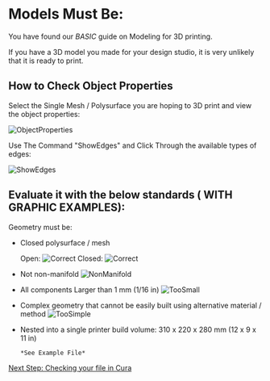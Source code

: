 # Models Must Be:

You have found our *BASIC* guide on Modeling for 3D printing.

If you have a 3D model you made for your design studio, it is very unlikely that it is ready to print.

## How to Check Object Properties

Select the Single Mesh / Polysurface you are hoping to 3D print and view the object properties:

![ObjectProperties](https://github.com/DigitalFabricationLab-NYIT-SoAD/resources/assets/148252301/6a6f9cf3-7190-4b0e-bf9b-b2689a4086c4)

Use The Command "ShowEdges" and Click Through the available types of edges:

![ShowEdges](https://github.com/DigitalFabricationLab-NYIT-SoAD/resources/assets/148252301/7af0be0b-a7f5-47c3-8c59-c943d110b40e)

## Evaluate it with the below standards ( WITH GRAPHIC EXAMPLES):

Geometry must be:

* Closed polysurface / mesh

  Open:
![Correct](https://github.com/DigitalFabricationLab-NYIT-SoAD/resources/assets/148252301/f3c50242-030e-48c8-a0a6-654509f6b42d)
  Closed:
![Correct](https://github.com/DigitalFabricationLab-NYIT-SoAD/resources/assets/148252301/f3c50242-030e-48c8-a0a6-654509f6b42d)
* Not non-manifold
![NonManifold](https://github.com/DigitalFabricationLab-NYIT-SoAD/resources/assets/148252301/2a8d3fac-2b81-4e00-b72a-0079ffda46ae)
* All components Larger than 1 mm (1/16 in)
![TooSmall](https://github.com/DigitalFabricationLab-NYIT-SoAD/resources/assets/148252301/16acdeb4-1bf1-43d2-b921-41db681b1861)
* Complex geometry that cannot be easily built using alternative material / method
![TooSimple](https://github.com/DigitalFabricationLab-NYIT-SoAD/resources/assets/148252301/077a43ad-8edf-4b11-ab8f-73d43c72b1af)
* Nested into a single printer build volume: 310 x 220 x 280 mm (12 x 9 x 11 in)

      *See Example File*

[Next Step: Checking your file in Cura](/Tutorials&Templates/3Dprinters/CuraSlicer/README.md)

